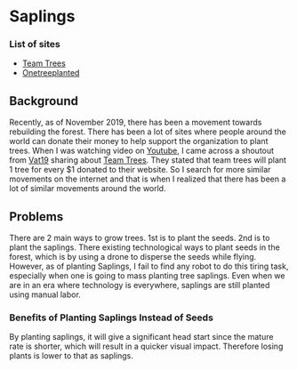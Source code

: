 # Saplings

### List of sites
* [Team Trees](https://teamtrees.org/)
* [Onetreeplanted](https://onetreeplanted.org/)

## Background
Recently, as of November 2019, there has been a movement towards rebuilding the forest. There has been a lot of sites where people around the world can donate their money to help support the organization to plant trees. When I was watching video on [Youtube](https://www.youtube.com/), I came across a shoutout from [Vat19](https://www.youtube.com/channel/UCDRbNGFusqlXX4a5vwi9ouQ) sharing about [Team Trees](https://teamtrees.org/). They stated that team trees will plant 1 tree for every $1 donated to their website. So I search for more similar movements on the internet and that is when I realized that there has been a lot of similar movements around the world.

## Problems
There are 2 main ways to grow trees. 1st is to plant the seeds. 2nd is to plant the saplings. There existing technological ways to plant seeds in the forest, which is by using a drone to disperse the seeds while flying. However, as of planting Saplings, I fail to find any robot to do this tiring task, especially when one is going to mass planting tree saplings. Even when we are in an era where technology is everywhere, saplings are still planted using manual labor.

### Benefits of Planting Saplings Instead of Seeds
By planting saplings, it will give a significant head start since the mature rate is shorter, which will result in a quicker visual impact. Therefore losing plants is lower to that as saplings.
